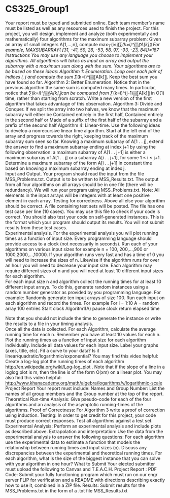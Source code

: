 # CS325_Group1
Your report must be typed and submitted online. Each team member’s name must be listed as well as any resources used to finish the project.
For this project, you will design, implement and analyze (both experimentally and mathematically) four algorithms for the maximum subarray problem:
Given an array of small integers A[1,…,n], compute
max┬(i≤j)⁡∑_(k=i)^j▒〖A[k]〗
	For example, MAXSUBARRAY( [31, -41, 59, 26, -53, 58, 97, -93, -23, 84])=187
Instructions
You may use any language you choose to implement your algorithms.  All algorithms will takes as input an array and output the subarray with a maximum sum along with the sum.  Your algorithms are to be based on these ideas:
Algorithm 1: Enumeration. Loop over each pair of indices i, j and compute the sum ⁡∑_(k=i)^j▒〖A[k]〗.  Keep the best sum you have found so far.
Algorithm 2: Better Enumeration. Notice that in the previous algorithm the same sum is computed many times.  In particular, notice that ∑_(k=i)^j▒〖A[k]〗can be computed from ∑_(k=i)^(j-1)▒〖A[k]〗 in O(1) time, rather than starting from scratch.  Write a new version of the first algorithm that takes advantage of this observation.
Algorithm 3: Divide and Conquer. If we split the array into two halves, we know that the maximum subarray will either be
	Contained entirely in the first half,
	Contained entirely in the second half or
	Made of a suffix of the first half of the subarray and a prefix of the second half
Algorithm 4: Linear-time. Use the following ideas to develop a nonrecursive linear time algorithm.  Start at the left end of the array and progress towards the right, keeping track of the maximum subarray sum seen so far.  Knowing a maximum subarray of A[1 . .  j], extend the answer to find a maximum subarray ending at index j+1 by using the following observation: a maximum subarray of A[1 . . j+1] is either a maximum subarray of A[1 . .  j]  or a subarray  A[i . .  j+1], for some 1 ≤ i ≤  j+1.  Determine a maximum subarray of the form A[i . .  j+1] in constant time based on knowing a maximum subarray ending at index j.  
Input and Output.  Your program should read the input from the file MSS_Problems.txt.   Output is to be written to MSS_Results.txt.  The output from all four algorithms on all arrays should be in one file (there will be redundancy).  We will run your program using MSS_Problems.txt.  Note: All elements in the input arrays will be integers with at least one positive element in each array.
Testing  for correctness.  Above all else your algorithm should be correct.  A file containing test sets will be posted.  The file has one test case per line (10 cases).  You may use this file to check if your code is correct.  You should also test your code on self-generated instances.  This is the format which your program should output its results.  You will not submit results from these test cases.  
Experimental analysis. For the experimental analysis you will plot running times as a function of input size.  Every programming language should provide access to a clock (not necessarily in seconds).  Run each of your algorithms on various input sizes for example  n = 100, 200,…,900 or 1000,2000,…,10000. If your algorithm runs very fast and has a time of 0 you will need to increase the sizes of n.  Likewise if the algorithm runs for over an hour you will need to decrease your input size.  Each algorithm may require different sizes of n and you will need at least 10 different input sizes for each algorithm.  
For each input size n and algorithm collect the running times for at least 10 different input arrays.  To do this, generate random instances using a random number generator as provided by you programming language. 
For example:  Randomly generate ten input arrays of size 100.  Run each input on each algorithm and record the times. For example
	For i = 1:10
		A =  random array 100 entries
		Start clock
		Algoritm1(A)
		pause clock
	return elapsed time

Note that you should not include the time to generate the instance or write the results to a file in your timing analysis.  
Once all the data is collected.
	For each Algorithm, calculate the average running time for each n.  Remember you have at least 10 values for each n. 
	Plot the running times as a function of input size for each algorithm individually.  Include all data values for each input size.  Label your graphs (axes, title, etc).  Fit a curve to your data?  Is it linear/quadratic/logarithmic/exponential?  You may find this video helpful:  
	Create a log-log plot the running times of each algorithm http://en.wikipedia.org/wiki/Log-log_plot . Note that if the slope of a line in a loglog plot is m, then the line is of the form O(xm) on a linear plot. You may also find this video helpful:
http://www.khanacademy.org/math/algebra/logarithms/v/logarithmic-scale
Project Report
Your report must include:
	Names and Group Number:  List the names of all group members and the Group number at the top of the report.
	Theoretical Run-time Analysis:  Give pseudo-code for each of the four algorithms and an analysis of the asymptotic running-times of the algorithms.
	Proof of Correctness:  For Algorithm 3 write a proof of correction using induction.
	Testing:   In order to get credit for this project, your code must produce correct responses. Test all algorithms against a test set.
	Experimental Analysis: Perform an experimental analysis and include plots as described above.
	Extrapolation and interpretation: Use the data from the experimental analysis to answer the following questions:
	For each algorithm use the experimental data to estimate a function that models the relationship between running times and input sizes (n).   Discuss any discrepancies between the experimental and theoretical running times.
	For each algorithm, what is the size of the biggest instance that you can solve with your algorithm in one hour?
What to Submit
Your elected submitter must upload the following to Canvas and T.E.A.C.H. 
	Project Report : PDF
	Code: Submit your fully functioning program which must run on our engr server FLIP for verification and a README with directions describing exactly how to use it, combined in a ZIP file.
	Results: Submit results for the MSS_Problems.txt  in the form of a .txt file MSS_Results.txt


